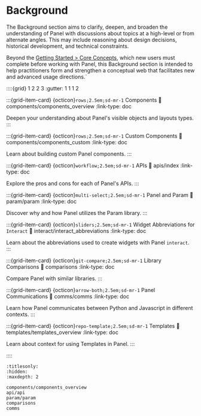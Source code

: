 # Background

The Background section aims to clarify, deepen, and broaden the understanding of Panel with discussions about topics at a high-level or from alternate angles. This may include reasoning about design decisions, historical development, and technical constraints.

Beyond the [Getting Started > Core Concepts](../getting_started/core_concepts.md), which new users must complete before working with Panel, this Background section is intended to help practitioners form and strengthen a conceptual web that facilitates new and advanced usage directions.`

::::{grid} 1 2 2 3
:gutter: 1 1 1 2

:::{grid-item-card} {octicon}`rows;2.5em;sd-mr-1` Components
:link: components/components_overview
:link-type: doc

Deepen your understanding about Panel's visible objects and layouts types.
:::

:::{grid-item-card} {octicon}`rows;2.5em;sd-mr-1` Custom Components
:link: components/components_custom
:link-type: doc

Learn about building custom Panel components.
:::

:::{grid-item-card} {octicon}`workflow;2.5em;sd-mr-1` APIs
:link: apis/index
:link-type: doc

Explore the pros and cons for each of Panel's APIs.
:::

:::{grid-item-card} {octicon}`multi-select;2.5em;sd-mr-1` Panel and Param
:link: param/param
:link-type: doc

Discover why and how Panel utilizes the Param library.
:::

:::{grid-item-card} {octicon}`sliders;2.5em;sd-mr-1` Widget Abbreviations for `Interact`
:link: interact/interact_abbreviations
:link-type: doc

Learn about the abbreviations used to create widgets with Panel `interact`.
:::

:::{grid-item-card} {octicon}`git-compare;2.5em;sd-mr-1` Library Comparisons
:link: comparisons
:link-type: doc

Compare Panel with similar libraries.
:::

:::{grid-item-card} {octicon}`arrow-both;2.5em;sd-mr-1` Panel Communications
:link: comms/comms
:link-type: doc

Learn how Panel communicates between Python and Javascript in different contexts.
:::

:::{grid-item-card} {octicon}`repo-template;2.5em;sd-mr-1` Templates
:link: templates/templates_overview
:link-type: doc

Learn about context for using Templates in Panel.
:::


::::


```{toctree}
:titlesonly:
:hidden:
:maxdepth: 2

components/components_overview
api/api
param/param
comparisons
comms
```
